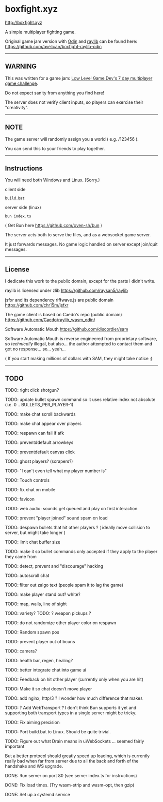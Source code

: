 # boxfight.xyz

http://boxfight.xyz

A simple multiplayer fighting game.

Original game jam version with [Odin](https://github.com/odin-lang/Odin) and [raylib](https://github.com/raysan5/raylib) can be found here: https://github.com/avelican/boxfight-raylib-odin

---

## WARNING

This was written for a game jam: [Low Level Game Dev's 7 day multiplayer game challenge](https://www.youtube.com/watch?v=NbhYi_I5T4A).

Do not expect sanity from anything you find here!

The server does not verify client inputs, so players can exercise their "creativity".

---

## NOTE

The game server will randomly assign you a world ( e.g. /123456 ).

You can send this to your friends to play together.

---

## Instructions

You will need both Windows and Linux. (Sorry.)

client side

`build.bat`

server side (linux)

`bun index.ts`

( Get Bun here https://github.com/oven-sh/bun )

The server acts both to serve the files, and as a websocket game server.

It just forwards messages. No game logic handled on server except join/quit messages.

---

## License

I dedicate this work to the public domain, except for the parts I didn't write.

raylib is licensed under zlib https://github.com/raysan5/raylib

jsfxr and its dependency riffwave.js are public domain https://github.com/chr15m/jsfxr

The game client is based on Caedo's repo (public domain) https://github.com/Caedo/raylib_wasm_odin/

Software Automatic Mouth https://github.com/discordier/sam

Software Automatic Mouth is reverse engineered from proprietary software, so *technically* illegal, but also... the author attempted to contact them and got no response... so... yeah...

( If you start making millions of dollars with SAM, they might take notice ;)

---

## TODO

TODO: right click shotgun?

TODO: update bullet spawn command so it uses relative index not absolute (i.e. 0 .. BULLETS_PER_PLAYER-1)

TODO: make chat scroll backwards

TODO: make chat appear over players

TODO: respawn can fail if afk

TODO: preventddefault arrowkeys

TODO: preventdefault canvas click

TODO: ghost players? (scrapers?)

TODO: "I can't even tell what my player number is"

TODO: Touch controls

TODO: fix chat on mobile

TODO: favicon

TODO: web audio: sounds get queued and play on first interaction

TODO: prevent "player joined" sound spam on load

TODO: despawn bullets that hit other players ? ( ideally move collision to server, but might take longer )

TODO: limit chat buffer size

TODO: make it so bullet commands only accepted if they apply to the player they came from

TODO: detect, prevent and "discourage" hacking

TODO: autoscroll chat

TODO: filter out zalgo text (people spam it to lag the game)

TODO: make player stand out? white?

TODO: map, walls, line of sight

TODO: variety?
TODO: ? weapon pickups ?

TODO: do not randomize other player color on respawn


TODO: Random spawn pos

TODO: prevent player out of bouns

TODO: camera?

TODO: health bar, regen, healing?

TODO: better integrate chat into game ui

TODO: Feedback on hit other player (currently only when you are hit)

TODO: Make it so chat doesn't move player

TODO: add nginx, http/3 ? I wonder how much difference that makes

TODO: ? Add WebTransport ? I don't think Bun supports it yet and supporting both transport types in a single server might be tricky.

TODO: Fix aiming precision

TODO: Port build.bat to Linux. Should be quite trivial.

TODO: Figure out what Drain means in uWebSockets ... seemed fairly important


But a better protocol should greatly speed up loading, which is currently really bad when far from server due to all the back and forth of the handshake and WS upgrade.

DONE: Run server on port 80 (see server index.ts for instructions)

DONE: Fix load times. (Try wasm-strip and wasm-opt, then gzip)

DONE: Set up a systemd service